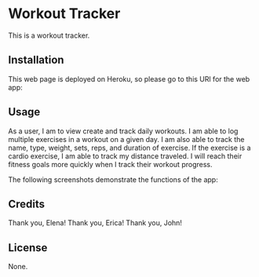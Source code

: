 # Workout Tracker
This is a workout tracker. 

## Installation
This web page is deployed on Heroku, so please go to this URl for the web app:

## Usage
As a user, I am to view create and track daily workouts. I am able to log multiple exercises in a workout on a given day. I am also able to track the name, type, weight, sets, reps, and duration of exercise. If the exercise is a cardio exercise, I am able to track my distance traveled. I will reach their fitness goals more quickly when I track their workout progress.

The following screenshots demonstrate the functions of the app:

## Credits
Thank you, Elena!
Thank you, Erica!
Thank you, John!

## License
None.
